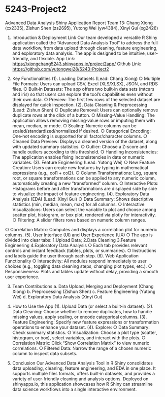 # 5243-Project2

Advanced Data Analysis Shiny Application Report
Team 13: Chang Xiong (cx2335), Zishun Shen (zs2695), Yutong Wei (yw4384), Xinyi Gui (xg2426)

1. Introduction & Deployment Link
Our team developed a versatile R Shiny application called the “Advanced Data Analysis Tool” to address the full data workflow, from data upload through cleaning, feature engineering, and exploratory data analysis. The app is designed to be intuitive, user‐friendly, and flexible.
App Link: https://xiongchang5243.shinyapps.io/project2app/ Github Link: https://github.com/yutongwei28/5243-Project2

3. Key Functionalities
(1). Loading Datasets (Lead: Chang Xiong)
○ Multiple File Formats: Users can upload CSV, Excel (XLS/XLSX), JSON, and RDS
files.
○ Built‐in Datasets: The app offers two built‐in data sets (mtcars and iris) so that users can
explore the tool’s capabilities even without their own data.
○ Preview: The first few rows of the selected dataset are displayed for quick inspection.
(2). Data Cleaning & Preprocessing (Lead: Zishun Shen)
○ Duplicate Removal: Users can optionally remove duplicate rows at the click of a button.
○ Missing‐Value Handling: The application allows removing missing‐value rows or
imputing them with mean, median, or mode.
○ Scaling: Numeric columns can be scaled/standardized/normalized if desired.
○ Categorical Encoding: One‐hot encoding is supported for all factor/character columns.
○ Cleaned Data Preview: Displays a cleaned version of the dataset, along with updated
summary statistics.
○ Outlier: Choose a Z-score and handle outliers according to this threshold.
○ Handling Inconsistencies: The application enables fixing inconsistencies in date or
numeric variables.
(3). Feature Engineering (Lead: Yutong Wei)
○ New Feature Creation: Users can create new features by typing in mathematical expressions (e.g., col1 + col2).
○ Column Transformations: Log, square root, or square transformations can be applied to any numeric column, automatically creating a new “transformed” column.
○ Interactive Plots: Histograms before and after transformations are displayed side by side to visualize the impact of feature engineering.
(4). Exploratory Data Analysis (EDA) (Lead: Xinyi Gui)
○ Data Summary: Shows descriptive statistics (min, median, mean, max) for all columns.
○ Interactive Visualizations: Users can select the variable to plot and choose among
scatter plot, histogram, or box plot, rendered via plotly for interactivity.
○ Filtering: A slider filters rows based on numeric column ranges.
 
○ Correlation Matrix: Computes and displays a correlation plot for numeric columns.
(5). User Interface (UI) and User Experience (UX)
○ The app is divided into clear tabs: 1.Upload Data; 2.Data Cleaning 3.Feature Engineering 4.Exploratory Data Analysis
○ Each tab provides relevant controls and instant feedback (tables, plots, or summaries).
○ Instructions and labels guide the user through each step.
(6). Web Application Functionality
○ Interactivity: All modules respond immediately to user choices (e.g., toggling data cleaning steps, changing plot types, etc.).
○ Responsiveness: Plots and tables update without delay, providing a smooth user experience.

3. Team Contributions
a. Data Upload, Merging and Deployment (Chang Xiong)
b. Preprocessing (Zishun Shen)
c. Feature Engineering (Yutong Wei)
d. Exploratory Data Analysis (Xinyi Gui)

5. How to Use the App
(1). Upload Data (or select a built‐in dataset).
(2). Data Cleaning: Choose whether to remove duplicates, how to handle missing values, apply
scaling, or encode categorical columns.
(3). Feature Engineering: Specify new feature expressions or transformation operations to enhance
your dataset.
(4). Explore:
○ Data Summary: Check summary statistics.
○ Visualization: Choose a plot type (scatter, histogram, or box), select variables, and
interact with the plots.
○ Correlation Matrix: Click “Show Correlation Matrix” to view numeric correlations.
○ Filtered Data: Narrow the range of a chosen numeric column to inspect data subsets.

5. Conclusion
Our Advanced Data Analysis Tool in R Shiny consolidates data uploading, cleaning, feature engineering, and EDA in one place. It supports multiple files formats, offers built‐in datasets, and provides a variety of user‐friendly cleaning and analysis options. Deployed on shinyapps.io, this application showcases how R Shiny can streamline data science workflows into a single interactive environment.
